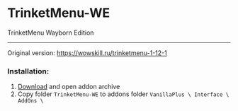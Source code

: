 # TrinketMenu-WE
TrinketMenu Wayborn Edition

---
Original version: https://wowskill.ru/trinketmenu-1-12-1

### Installation:
1. [Download](/../../archive/refs/heads/main.zip) and open addon archive
2. Copy folder `TrinketMenu-WE` to addons folder `VanillaPlus \ Interface \ AddOns \`
